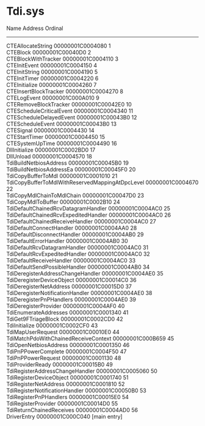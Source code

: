 # Tdi.sys
Name                                            Address          Ordinal     
----                                            -------          -------     
CTEAllocateString                               00000001C0004080 1           
CTEBlock                                        00000001C00040D0 2           
CTEBlockWithTracker                             00000001C0004110 3           
CTEInitEvent                                    00000001C0004150 4           
CTEInitString                                   00000001C0004190 5           
CTEInitTimer                                    00000001C0004220 6           
CTEInitialize                                   00000001C0004260 7           
CTEInsertBlockTracker                           00000001C0004270 8           
CTELogEvent                                     00000001C000A010 9           
CTERemoveBlockTracker                           00000001C00042E0 10          
CTEScheduleCriticalEvent                        00000001C0004340 11          
CTEScheduleDelayedEvent                         00000001C00043B0 12          
CTEScheduleEvent                                00000001C00043B0 13          
CTESignal                                       00000001C0004430 14          
CTEStartTimer                                   00000001C0004450 15          
CTESystemUpTime                                 00000001C0004490 16          
DllInitialize                                   00000001C0002BD0 17          
DllUnload                                       00000001C0004570 18          
TdiBuildNetbiosAddress                          00000001C00045B0 19          
TdiBuildNetbiosAddressEa                        00000001C00045F0 20          
TdiCopyBufferToMdl                              00000001C0001010 21          
TdiCopyBufferToMdlWithReservedMappingAtDpcLevel 00000001C0004670 22          
TdiCopyMdlChainToMdlChain                       00000001C00047D0 23          
TdiCopyMdlToBuffer                              00000001C0002B10 24          
TdiDefaultChainedRcvDatagramHandler             00000001C0004AC0 25          
TdiDefaultChainedRcvExpeditedHandler            00000001C0004AC0 26          
TdiDefaultChainedReceiveHandler                 00000001C0004AC0 27          
TdiDefaultConnectHandler                        00000001C0004AA0 28          
TdiDefaultDisconnectHandler                     00000001C0004AB0 29          
TdiDefaultErrorHandler                          00000001C0004AB0 30          
TdiDefaultRcvDatagramHandler                    00000001C0004AC0 31          
TdiDefaultRcvExpeditedHandler                   00000001C0004AC0 32          
TdiDefaultReceiveHandler                        00000001C0004AC0 33          
TdiDefaultSendPossibleHandler                   00000001C0004AB0 34          
TdiDeregisterAddressChangeHandler               00000001C0004AE0 35          
TdiDeregisterDeviceObject                       00000001C00014C0 36          
TdiDeregisterNetAddress                         00000001C00015D0 37          
TdiDeregisterNotificationHandler                00000001C0004AE0 38          
TdiDeregisterPnPHandlers                        00000001C0004AE0 39          
TdiDeregisterProvider                           00000001C0004AF0 40          
TdiEnumerateAddresses                           00000001C0001340 41          
TdiGet9FTriageBlock                             00000001C0002CD0 42          
TdiInitialize                                   00000001C0002CF0 43          
TdiMapUserRequest                               00000001C00010E0 44          
TdiMatchPdoWithChainedReceiveContext            00000001C000B659 45          
TdiOpenNetbiosAddress                           00000001C0001350 46          
TdiPnPPowerComplete                             00000001C0004F50 47          
TdiPnPPowerRequest                              00000001C0001130 48          
TdiProviderReady                                00000001C00015B0 49          
TdiRegisterAddressChangeHandler                 00000001C0005060 50          
TdiRegisterDeviceObject                         00000001C0001740 51          
TdiRegisterNetAddress                           00000001C0001810 52          
TdiRegisterNotificationHandler                  00000001C00050B0 53          
TdiRegisterPnPHandlers                          00000001C00015E0 54          
TdiRegisterProvider                             00000001C00014D0 55          
TdiReturnChainedReceives                        00000001C0004AD0 56          
DriverEntry                                     00000001C000C040 [main entry]
